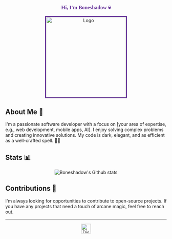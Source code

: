 <p align="center">

  <h3 align="center" style="color: #663399; font-family: 'Times New Roman', serif; font-weight: bold;">Hi, I'm Boneshadow 💀</h3>

<p align="center">
  <img src="https://i.pinimg.com/originals/b3/7f/1c/b37f1c3627e2259afdd71b9af6b33b3e.jpg" alt="Logo" width="250" height="250" style="border: 3px solid #663399;">
</p>

##  About Me 🦇

I'm a passionate software developer with a focus on [your area of expertise, e.g., web development, mobile apps, AI]. I enjoy solving complex problems and creating innovative solutions. My code is dark, elegant, and as efficient as a well-crafted spell. 🧙‍♂️

##  Stats 📊

<p align="center">
  <img src="https://github-readme-stats.vercel.app/api?username=Boneshadow&show_icons=true&theme=tokyonight&count_private=true&include_all_commits=true" alt="Boneshadow's Github stats"/>

##  Contributions 🤝

I'm always looking for opportunities to contribute to open-source projects. If you have any projects that need a touch of arcane magic, feel free to reach out. 

---

<p align="center">
  <a href="https://discord.gg/4VAEHGcSeY" target="_blank"><img src="https://i.pinimg.com/originals/e4/96/0c/e4960c1d084132279f17ca869846c00c.gif" alt="Discord" width="30" height="30"></a>
</p>

<p align="center">
